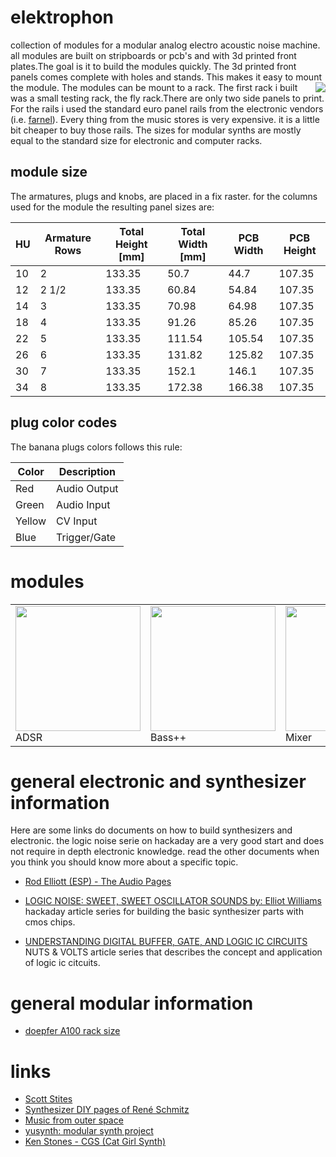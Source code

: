 # elektrophon
collection of modules for a modular analog electro acoustic noise machine. all modules are built on stripboards or pcb's and with 3d printed front plates.The goal is it to build the modules quickly. The 3d printed front panels comes complete with holes and stands. This makes it easy to mount the module. The modules can be mount to a rack. <a href="https://spielhuus.github.io/elektrophon/fly_rack.jpg"><img align="right" src="https://spielhuus.github.io/elektrophon/fly_rack_tmb.jpg"></a>  The first rack i built was a small testing rack, the fly rack.There are only two side panels to print. For the rails i used the standard euro panel rails from the electronic vendors (i.e. [farnel](https://de.farnell.com/schroff/34560-484/horizontal-rail-enclosure/dp/2816357)). Every thing from the music stores is very expensive. it is a little bit cheaper to buy those rails. The sizes for modular synths are mostly equal to the standard size for electronic and computer racks.

## module size

The armatures, plugs and knobs, are placed in a fix raster. for the columns used for the module the resulting panel sizes are:

|HU|Armature Rows|Total Height [mm]|Total Width [mm]|PCB Width|PCB Height|
|--|-------------|-----------------|----------------|---------|----------|
|10|2            |133.35           |50.7|44.7|107.35|
|12|2 1/2        |133.35           |60.84|54.84|107.35|
|14|3            |133.35           |70.98|64.98|107.35|
|18|4            |133.35           |91.26|85.26|107.35|
|22|5            |133.35           |111.54|105.54|107.35|
|26|6            |133.35           |131.82|125.82|107.35|
|30|7            |133.35           |152.1|146.1|107.35|
|34|8            |133.35           |172.38|166.38|107.35|

## plug color codes

The banana plugs colors follows this rule:

|Color|Description|
|--|-------------|
|Red|Audio Output|
|Green|Audio Input|
|Yellow|CV Input|
|Blue|Trigger/Gate|

# modules 

<table>
 <tr>
  <td><a href="https://github.com/spielhuus/elektrophon/blob/master/ADSR/README.md"><img src="https://spielhuus.github.io/elektrophon/images/ADSR_panel_tmb.png" height="200px"></img></a><br/>ADSR</td>
  <td><a href="https://github.com/spielhuus/elektrophon/blob/master/BassPP/README.md"><img src="https://spielhuus.github.io/elektrophon/images/BassPPpanel_tmb.png" height="200px"></img></a><br/>Bass++</td>
  <td><a href="https://github.com/spielhuus/elektrophon/blob/master/Mixer/README.md"><img src="https://spielhuus.github.io/elektrophon/images/Mixerpanel_tmb.png" height="200px"></img></a><br/>Mixer</td>
  <td><a href="https://github.com/spielhuus/elektrophon/blob/master/VCO1/README.md"><img src="https://spielhuus.github.io/elektrophon/images/VCO1panel_tmb.png" height="200px"></img></a><br/>VCO-1</td>
 </tr>
</table>

# general electronic and synthesizer information 

Here are some links do documents on how to build synthesizers and electronic. the logic noise serie on hackaday are a very good start and does not require in depth electronic knowledge. read the other documents when you think you should know more about a specific topic. 

* [Rod Elliott (ESP) - The Audio Pages](http://sound.whsites.net/articles.htm#feat)
* [LOGIC NOISE: SWEET, SWEET OSCILLATOR SOUNDS by: Elliot Williams](https://hackaday.com/2015/02/04/logic-noise-sweet-sweet-oscillator-sounds/) hackaday article series for building the basic synthesizer parts with cmos chips.

* [UNDERSTANDING DIGITAL BUFFER, GATE, AND LOGIC IC CIRCUITS]() NUTS & VOLTS article series that describes the concept and application of logic ic citcuits.


# general modular information

* [doepfer A100 rack size](http://www.doepfer.de/a100_man/a100m_e.htm)

# links

* [Scott Stites](http://birthofasynth.com/index.html)
* [Synthesizer DIY pages of René Schmitz](https://www.schmitzbits.de/index.html)
* [Music from outer space](http://musicfromouterspace.com/)
* [yusynth: modular synth project](http://www.yusynth.net/Modular/index_en.html)
* [Ken Stones - CGS (Cat Girl Synth)](http://www.elby-designs.com/webtek/cgs/cgs.htm)

